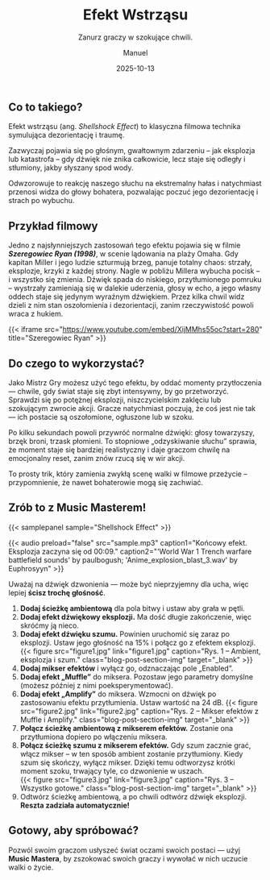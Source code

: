 ﻿---
title: "Efekt Wstrząsu"
subtitle: "Zanurz graczy w szokujące chwili."
date: 2025-10-13
author: "Manuel"
thumbnail: "en/blog/muffle/thumbnail.jpg"
---

## Co to takiego?

Efekt wstrząsu (ang. *Shellshock Effect*) to klasyczna filmowa technika symulująca dezorientację i traumę.

Zazwyczaj pojawia się po głośnym, gwałtownym zdarzeniu – jak eksplozja lub katastrofa – gdy dźwięk nie znika całkowicie, lecz staje się odległy i stłumiony, jakby słyszany spod wody.  

Odwzorowuje to reakcję naszego słuchu na ekstremalny hałas i natychmiast przenosi widza do głowy bohatera, pozwalając poczuć jego dezorientację i strach po wybuchu.

## Przykład filmowy

Jedno z najsłynniejszych zastosowań tego efektu pojawia się w filmie ***Szeregowiec Ryan (1998)***, w scenie lądowania na plaży Omaha. Gdy kapitan Miller i jego ludzie szturmują brzeg, panuje totalny chaos: strzały, eksplozje, krzyki z każdej strony. Nagle w pobliżu Millera wybucha pocisk – i wszystko się zmienia. Dźwięk spada do niskiego, przytłumionego pomruku – wystrzały zamieniają się w dalekie uderzenia, głosy w echo, a jego własny oddech staje się jedynym wyraźnym dźwiękiem. Przez kilka chwil widz dzieli z nim stan oszołomienia i dezorientacji, zanim rzeczywistość powoli wraca z hukiem.

{{< iframe src="https://www.youtube.com/embed/XijMMhs55oc?start=280" title="Szeregowiec Ryan" >}}

## Do czego to wykorzystać?

Jako Mistrz Gry możesz użyć tego efektu, by oddać momenty przytłoczenia — chwile, gdy świat staje się zbyt intensywny, by go przetworzyć.  
Sprawdzi się po potężnej eksplozji, niszczycielskim zaklęciu lub szokującym zwrocie akcji. Gracze natychmiast poczują, że coś jest nie tak — ich postacie są oszołomione, ogłuszone lub w szoku.

Po kilku sekundach powoli przywróć normalne dźwięki: głosy towarzyszy, brzęk broni, trzask płomieni. To stopniowe „odzyskiwanie słuchu” sprawia, że moment staje się bardziej realistyczny i daje graczom chwilę na emocjonalny reset, zanim znów rzucą się w wir akcji. 

To prosty trik, który zamienia zwykłą scenę walki w filmowe przeżycie – przypomnienie, że nawet bohaterowie mogą się zachwiać.

## Zrób to z Music Masterem!

{{< samplepanel sample="Shellshock Effect" >}}

{{< audio preload="false" src="sample.mp3" caption1="Końcowy efekt. Eksplozja zaczyna się od 00:09." caption2="'World War 1 Trench warfare battlefield sounds' by paulbogush; 'Anime_explosion_blast_3.wav' by Euphrosyyn" >}}

Uważaj na dźwięk dzwonienia — może być nieprzyjemny dla ucha, więc lepiej **ścisz trochę głośność**.

1. **Dodaj ścieżkę ambientową** dla pola bitwy i ustaw aby grała w pętli.  
1. **Dodaj efekt dźwiękowy eksplozji.** Ma dość długie zakończenie, więc skróćmy ją nieco.  
1. **Dodaj efekt dźwięku szumu.** Powinien uruchomić się zaraz po eksplozji. Ustaw jego głośność na 15% i połącz go z efektem eksplozji.  
{{< figure src="figure1.jpg" link="figure1.jpg" caption="Rys. 1 – Ambient, eksplozja i szum." class="blog-post-section-img" target="_blank" >}}  
1. **Dodaj mikser efektów** i wyłącz go, odznaczając pole „Enabled”.  
1. **Dodaj efekt „Muffle”** do miksera. Pozostaw jego parametry domyślne (możesz później z nimi poeksperymentować).  
1. **Dodaj efekt „Amplify”** do miksera. Wzmocni on dźwięk po zastosowaniu efektu przytłumienia. Ustaw wartość na 24 dB.
{{< figure src="figure2.jpg" link="figure2.jpg" caption="Rys. 2 – Mikser efektów z Muffle i Amplify." class="blog-post-section-img" target="_blank" >}}  
1. **Połącz ścieżkę ambientową z mikserem efektów.** Zostanie ona przytłumiona dopiero po włączeniu miksera.  
1. **Połącz ścieżkę szumu z mikserem efektów.** Gdy szum zacznie grać, włącz mikser – w ten sposób ambient zostanie przytłumiony. Kiedy szum się skończy, wyłącz mikser. Dzięki temu odtworzysz krótki moment szoku, trwający tyle, co dzwonienie w uszach.  
{{< figure src="figure3.jpg" link="figure3.jpg" caption="Rys. 3 – Wszystko gotowe." class="blog-post-section-img" target="_blank" >}}  
1. Odtwórz ścieżkę ambientową, a po chwili odtwórz dźwięk eksplozji. **Reszta zadziała automatycznie!**

## Gotowy, aby spróbować?

Pozwól swoim graczom usłyszeć świat oczami swoich postaci — użyj **Music Mastera**, by zszokować swoich graczy i wywołać w nich uczucie walki o życie.